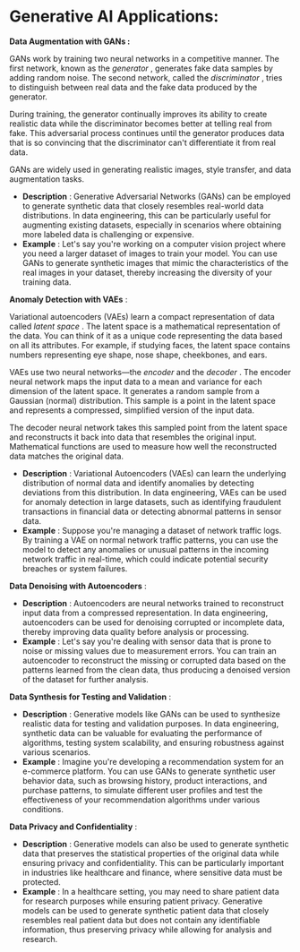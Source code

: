 # Generative AI Applications:

**Data Augmentation with GANs :**

GANs work by training two neural networks in a competitive manner. The first network, known as the *generator* , generates fake data samples by adding random noise. The second network, called the *discriminator* , tries to distinguish between real data and the fake data produced by the generator.

During training, the generator continually improves its ability to create realistic data while the discriminator becomes better at telling real from fake. This adversarial process continues until the generator produces data that is so convincing that the discriminator can't differentiate it from real data.

GANs are widely used in generating realistic images, style transfer, and data augmentation tasks.

* **Description** : Generative Adversarial Networks (GANs) can be employed to generate synthetic data that closely resembles real-world data distributions. In data engineering, this can be particularly useful for augmenting existing datasets, especially in scenarios where obtaining more labeled data is challenging or expensive.
* **Example** : Let's say you're working on a computer vision project where you need a larger dataset of images to train your model. You can use GANs to generate synthetic images that mimic the characteristics of the real images in your dataset, thereby increasing the diversity of your training data.

**Anomaly Detection with VAEs** :

Variational autoencoders (VAEs) learn a compact representation of data called  *latent space* . The latent space is a mathematical representation of the data. You can think of it as a unique code representing the data based on all its attributes. For example, if studying faces, the latent space contains numbers representing eye shape, nose shape, cheekbones, and ears.

VAEs use two neural networks—the *encoder* and the  *decoder* . The encoder neural network maps the input data to a mean and variance for each dimension of the latent space. It generates a random sample from a Gaussian (normal) distribution. This sample is a point in the latent space and represents a compressed, simplified version of the input data.

The decoder neural network takes this sampled point from the latent space and reconstructs it back into data that resembles the original input. Mathematical functions are used to measure how well the reconstructed data matches the original data.

* **Description** : Variational Autoencoders (VAEs) can learn the underlying distribution of normal data and identify anomalies by detecting deviations from this distribution. In data engineering, VAEs can be used for anomaly detection in large datasets, such as identifying fraudulent transactions in financial data or detecting abnormal patterns in sensor data.
* **Example** : Suppose you're managing a dataset of network traffic logs. By training a VAE on normal network traffic patterns, you can use the model to detect any anomalies or unusual patterns in the incoming network traffic in real-time, which could indicate potential security breaches or system failures.

**Data Denoising with Autoencoders** :

* **Description** : Autoencoders are neural networks trained to reconstruct input data from a compressed representation. In data engineering, autoencoders can be used for denoising corrupted or incomplete data, thereby improving data quality before analysis or processing.
* **Example** : Let's say you're dealing with sensor data that is prone to noise or missing values due to measurement errors. You can train an autoencoder to reconstruct the missing or corrupted data based on the patterns learned from the clean data, thus producing a denoised version of the dataset for further analysis.

**Data Synthesis for Testing and Validation** :

* **Description** : Generative models like GANs can be used to synthesize realistic data for testing and validation purposes. In data engineering, synthetic data can be valuable for evaluating the performance of algorithms, testing system scalability, and ensuring robustness against various scenarios.
* **Example** : Imagine you're developing a recommendation system for an e-commerce platform. You can use GANs to generate synthetic user behavior data, such as browsing history, product interactions, and purchase patterns, to simulate different user profiles and test the effectiveness of your recommendation algorithms under various conditions.

**Data Privacy and Confidentiality** :

* **Description** : Generative models can also be used to generate synthetic data that preserves the statistical properties of the original data while ensuring privacy and confidentiality. This can be particularly important in industries like healthcare and finance, where sensitive data must be protected.
* **Example** : In a healthcare setting, you may need to share patient data for research purposes while ensuring patient privacy. Generative models can be used to generate synthetic patient data that closely resembles real patient data but does not contain any identifiable information, thus preserving privacy while allowing for analysis and research.
